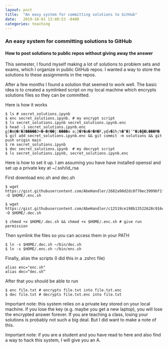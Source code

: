 ```yaml
---
layout: post
title:  "An easy system for committing solutions to GitHub"
date:   2019-10-01 13:40:53 -0400
categories: teaching 
---
```


### An easy system for committing solutions to GitHub
#### How to post solutions to public repos without giving away the answer

This semester, I found myself making a lot of solutions to problem sets and exams, which I organize in public GitHub repos. I wanted a way to store the solutions to these assignments in the repos.

After a few months I found a solution that seemed to work well. The basic idea is to created a symlinked script on my local machine which encrypts solutions files so they can be committed. 

Here is how it works 

```
$ ls # secret_solutions.ipynb
$ enc secret_solutions.ipynb. # my encrypt script
$ ls secret_solutions.ipynb secret_solutions.ipynb.enc
$ head -1 secret_solutions.ipynb.enc
ք|�m@�!�3�����3+�~�V��j:����a a;}�Y�a�r�H�F,yʠv�1h;%�^�}'"�i�ɸ�L���M�
$ git add secret_solutions.ipynb.enc && git commit -m solutions && git push origin main 
$ rm secret_solutions.ipynb
$ dec secret_solutions.ipynb  # my decrypt script
$ ls secret_solutions.ipynb, secret_solutions.ipynb.enc
```

Here is how to set it up. I am assuming you have have installed openssl and set up a private key at ~/.ssh/id_rsa

First download enc.sh and dec.sh

```
$ wget https://gist.githubusercontent.com/AbeHandler/2682a90d2dc8f70ec3999bf1f54cefa2/raw/f76875941e18f90701b7da4e092526c367e97aaf/enc.sh -O $HOME/.enc.sh

$ wget https://gist.githubusercontent.com/AbeHandler/c12519ce198b13522628c916c9084191/raw/c00938416060a14adc7850ea9c805414d4ecc9d5/dec.sh -O $HOME/.dec.sh
```

```
$ chmod +x $HOME/.dec.sh && chmod +x $HOME/.enc.sh # give run permission
```

Then symlink the files so you can access them in your PATH 

```
$ ln -s $HOME/.dec.sh ~/bin/dec.sh
$ ln -s $HOME/.enc.sh ~/bin/enc.sh
```

Finally, alias the scripts (I did this in a .zshrc file)

```
alias enc="enc.sh"
alias dec=“dec.sh”
```

After that you should be able to run 

```
$ enc file.txt # encrypts file.txt into file.txt.enc
$ dec file.txt # decrypts file.txt.enc into file.txt
```

Important note: this system relies on a private key stored on your local machine. If you lose the key (e.g. maybe you get a new laptop), you will lose the encrypted answer forever. If you are teaching a class, losing your solutions is probably not such a big deal. But I did want to make a note of this.

Important note: if you are a student and you have read to here and also find a way to hack this system, I will give you an A.